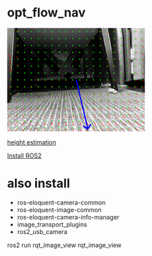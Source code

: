 # opt_flow_nav

![](/img/velocity_estimation.png)

[height estimation](https://drive.google.com/file/d/1uERQQ4MdwlGtuX6mopFUaMuZJOFm2a4M/view?usp=sharing)

[Install ROS2](https://index.ros.org/doc/ros2/Installation/Eloquent/Linux-Install-Debians/)

# also install
* ros-eloquent-camera-common
* ros-eloquent-image-common
* ros-eloquent-camera-info-manager
* image_transport_plugins
* ros2_usb_camera

ros2 run rqt_image_view rqt_image_view